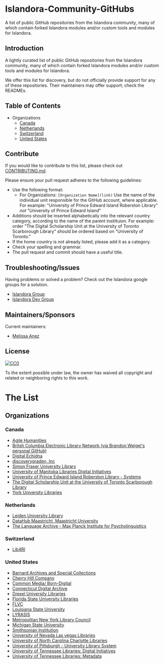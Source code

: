 # Islandora-Community-GitHubs
A list of public GitHub repositories from the Islandora community, many of which contain forked Islandora modules and/or custom tools and modules for Islandora.

## Introduction

A lightly curated list of public GitHub repositories from the Islandora community, many of which contain forked Islandora modules and/or custom tools and modules for Islandora.

We offer this list for discovery, but do not officially provide support for any of these repositories. Their maintainers may offer support; check the READMEs.

## Table of Contents
   * Organizations
      * [Canada](#canada)
      * [Netherlands](#netherlands)
      * [Switzerland](#switzerland)
      * [United States](#united-states)  
 

## Contribute

If you would like to contribute to this list, please check out [CONTRIBUTING.md](CONTRIBUTING.md).

Please ensure your pull request adheres to the following guidelines:

* Use the following format:
   * For Organizations: `[Organization Name](link)` Use the name of the individual unit responsible for the GitHub account, where applicable. For example: "University of Prince Edward Island Roberston Library" *not* "University of Prince Edward Island"
* Additions should be inserted alphabetically into the relevant country category, according to the name of the parent insitituion. For example: order "The Digital Scholarship Unit at the University of Toronto Scarborough Library" should be ordered based on "University of Toronto."
* If the home country is not already listed, please add it as a category.
* Check your spelling and grammar.
* The pull request and commit should have a useful title.

## Troubleshooting/Issues

Having problems or solved a problem? Check out the Islandora google groups for a solution.

* [Islandora Group](https://groups.google.com/forum/?hl=en&fromgroups#!forum/islandora)
* [Islandora Dev Group](https://groups.google.com/forum/?hl=en&fromgroups#!forum/islandora-dev)

## Maintainers/Sponsors

Current maintainers:

* [Melissa Anez](https://github.com/manez)

## License

[![CC0](http://mirrors.creativecommons.org/presskit/buttons/88x31/svg/cc-zero.svg)](https://creativecommons.org/publicdomain/zero/1.0/)

To the extent possible under law, the owner has waived all copyright and related or neighboring rights to this work.

# The List

## Organizations

### Canada
* [Agile Humanities](https://github.com/agile-humanities)
* [Britsh Columbia Electronic Library Network (via Brandon Weigel's personal GitHub)](https://github.com/bondjimbond)
* [Digital Echidna](https://github.com/echidnacorp)
* [discoverygraden, Inc](https://github.com/discoverygarden)
* [Simon Fraser University Library](https://github.com/SFULibrary)
* [University of Manitoba Libraries Digital Initiatives](https://github.com/uml-digitalinitiatives)
* [University of Prince Edward Island Roberston Library - Systems](https://github.com/roblib)
* [The Digital Scholarship Unit at the University of Toronto Scarborough Library](https://github.com/digitalutsc)
* [York University Libraries](https://github.com/yorkulibraries)

### Netherlands
* [Leiden University Library](https://github.com/LeidenUniversityLibrary)
* [DataHub Maastricht, Maastricht University](https://github.com/MaastrichtUniversity)
* [The Language Archive - Max Planck Institute for Psycholinguistics](https://github.com/TheLanguageArchive)
 
### Switzerland
* [Lib4RI](https://github.com/Lib4RI)

### United States
* [Barnard Archives and Special Collections](https://github.com/BarnardArchives)
* [Cherry Hill Company](https://github.com/cherryhill)
* [Common Media/ Born-Digital](https://github.com/commonmedia)
* [Connecticut Digital Archive](https://github.com/CTDA)
* [Drexel University Libraries](https://github.com/DrexelUniversityLibraries)
* [Florida State University Libraries](https://github.com/fsulib)
* [FLVC](https://github.com/FLVC)
* [Louisiana State University](https://github.com/lsulibraries)
* [LYRASIS](https://github.com/lyrasis)
* [Metropolitan New York Library Council](https://github.com/mnylc)
* [Michigan State University](https://github.com/Michigan-State-University)
* [Smithsonian Institution](https://github.com/Smithsonian)
* [University of Nevada Las vegas Libraries](https://github.com/UNLV-Libraries)
* [University of North Carolina Charlotte Libraries](https://github.com/unc-charlotte-libraries)
* [University of Pittsburgh - University Library System](https://github.com/ulsdevteam)
* [University of Tennessee Libraries: Digital Initiatives](https://github.com/utkdigitalinitiatives)
* [University of Tennessee Libraries: Metadata](https://github.com/UTKcataloging)




